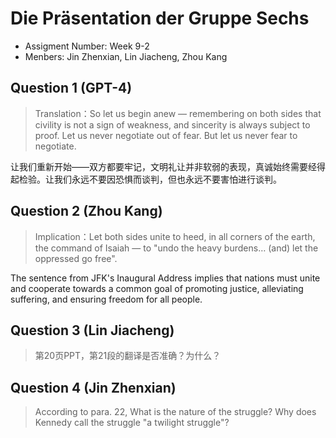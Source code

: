 # Die Präsentation der Gruppe Sechs

- Assigment Number: Week 9-2
- Menbers: Jin Zhenxian, Lin Jiacheng, Zhou Kang

## Question 1 (GPT-4)

> Translation：So let us begin anew — remembering on both sides that civility is not a sign of weakness, and sincerity is always subject to proof. Let us never negotiate out of fear. But let us never fear to negotiate.

让我们重新开始——双方都要牢记，文明礼让并非软弱的表现，真诚始终需要经得起检验。让我们永远不要因恐惧而谈判，但也永远不要害怕进行谈判。

## Question 2 (Zhou Kang)

> Implication：Let both sides unite to heed, in all corners of the earth, the command of Isaiah — to "undo the heavy burdens… (and) let the oppressed go free".

The sentence from JFK's Inaugural Address implies that nations must unite and cooperate towards a common goal of promoting justice, alleviating suffering, and ensuring freedom for all people.

## Question 3 (Lin Jiacheng)

> 第20页PPT，第21段的翻译是否准确？为什么？

## Question 4 (Jin Zhenxian)

> According to para. 22, What is the nature of the struggle? Why does Kennedy call the struggle "a twilight struggle"?

